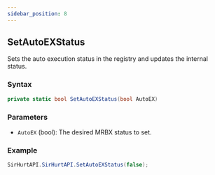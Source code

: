 ```yaml
---
sidebar_position: 8
---
```


## SetAutoEXStatus

Sets the auto execution status in the registry and updates the internal status.

### Syntax
```csharp
private static bool SetAutoEXStatus(bool AutoEX)
```

### Parameters

- `AutoEX` (bool): The desired MRBX status to set.

### Example

```csharp
SirHurtAPI.SirHurtAPI.SetAutoEXStatus(false);
```

